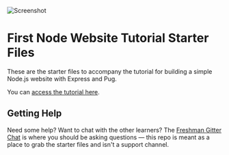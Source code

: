 ![Screenshot](https://res.cloudinary.com/turnup/image/upload/v1526512881/homepage-cards.png)

# First Node Website Tutorial Starter Files

These are the starter files to accompany the tutorial for building a simple Node.js website with Express and Pug.

You can [access the tutorial here](https://freshman.tech/learn-node).

## Getting Help

Need some help? Want to chat with the other learners? The [Freshman Gitter Chat](https://gitter.im/FreshmanHQ/freshman) is where you should be asking questions — this repo is meant as a place to grab the starter files and isn't a support channel.


